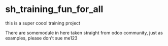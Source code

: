 # sh_training_fun_for_all
this is a super coool training project 

There are somemodule in here taken straight from odoo community, just as examples, please don't sue me123
